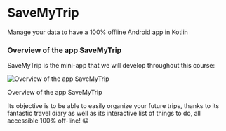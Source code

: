 # SaveMyTrip
Manage your data to have a 100% offline Android app in Kotlin


### Overview of the app SaveMyTrip

SaveMyTrip is the mini-app that we will develop throughout this course:

![Overview of the app SaveMyTrip](https://user.oc-static.com/upload/2019/05/26/15588683548093_Capture%20d%E2%80%99e%CC%81cran%202019-05-26%20a%CC%80%2012.58.57.png)

Overview of the app SaveMyTrip

Its objective is to be able to easily organize your future trips, thanks to its fantastic travel diary as well as its interactive list of things to do, all accessible 100% off-line! 😀


